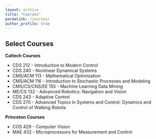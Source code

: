 ```yaml
---
layout: archive
title: "Courses"
permalink: /courses/
author_profile: true
---
```


Select Courses
------

__Caltech Courses__
* CDS 212 - Introduction to Modern Control
* CDS 240 - Nonlinear Dynamical Systems
* CMS/ACM 113 - Mathematical Optimization
* CMS/ACM 116 - Introduction to Stochastic Processes and Modeling
* CMS/CS/CNS/EE 155 - Machine Learning Data Mining
* ME/CS 132 - Advanced Robotics: Navigation and Vision
* CDS 243 - Adaptive Control
* CDS 270 - Advanced Topics in Systems and Control: Dynamics and Control of Walking Robots

__Princeton Courses__
* COS 429 - Computer Vision
* MAE 432 - Microprocessors for Measurement and Control
